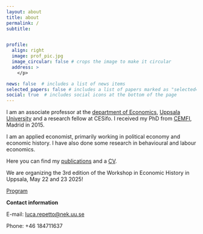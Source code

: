 ```yaml
---
layout: about
title: about
permalink: /
subtitle:


profile:
  align: right
  image: prof_pic.jpg
  image_circular: false # crops the image to make it circular
  address: >
    </p>

news: false  # includes a list of news items
selected_papers: false # includes a list of papers marked as "selected={true}"
social: true  # includes social icons at the bottom of the page
---
```


I am an associate professor at the [department of Economics](http://www.nek.uu.se), [Uppsala University](http://www.uu.se) and a research fellow at CESifo. I received my PhD from [CEMFI](http://www.cemfi.es), Madrid in 2015.

I am an applied economist, primarily working in political economy and economic history. I have also done some research in behavioural and labour economics. 

Here you can find my [publications](/research/) and a [CV](/assets/pdf/CV_Luca_Repetto.pdf).


We are organizing the 3rd edition of the Workshop in Economic History in Uppsala, May 22 and 23 2025!  

[Program](/assets/pdf/Workshop_Economic_History_program_2025.pdf)


<b>Contact information</b>

E-mail: [luca.repetto@nek.uu.se](mailto:luca.repetto@nek.uu.se) 

Phone: +46 184711637

 
